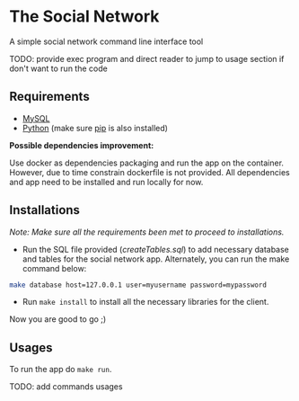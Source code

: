 # The Social Network

A simple social network command line interface tool

TODO: provide exec program and direct reader to jump to usage section if don't want to run the code

## Requirements

- [MySQL](https://dev.mysql.com/downloads/installer/)
- [Python](https://www.python.org/downloads/) (make sure [pip](https://pip.pypa.io/en/stable/installing/) is also installed)

**Possible dependencies improvement:**

Use docker as dependencies packaging and run the app on the container. However, due to time constrain dockerfile is not provided. All dependencies and app need to be installed and run locally for now.

## Installations

*Note: Make sure all the requirements been met to proceed to installations.*

- Run the SQL file provided (*createTables.sql*) to add necessary database and tables for the social network app. Alternately, you can run the make command below:

``` Bash
make database host=127.0.0.1 user=myusername password=mypassword 
```

- Run `make install` to install all the necessary libraries for the client.

Now you are good to go ;)

## Usages

To run the app do `make run`.

TODO: add commands usages
